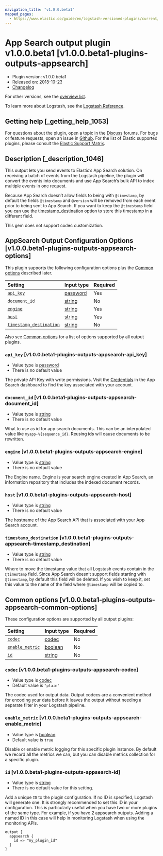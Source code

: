 ```yaml
---
navigation_title: "v1.0.0.beta1"
mapped_pages:
  - https://www.elastic.co/guide/en/logstash-versioned-plugins/current/v1.0.0.beta1-plugins-outputs-appsearch.html
---
```


# App Search output plugin v1.0.0.beta1 [v1.0.0.beta1-plugins-outputs-appsearch]

* Plugin version: v1.0.0.beta1
* Released on: 2018-10-23
* [Changelog](https://github.com/logstash-plugins/logstash-output-appsearch/blob/v1.0.0.beta1/CHANGELOG.md)

For other versions, see the [overview list](output-appsearch-index.md).

To learn more about Logstash, see the [Logstash Reference](https://www.elastic.co/guide/en/logstash/current/index.html).

## Getting help [_getting_help_1053]

For questions about the plugin, open a topic in the [Discuss](http://discuss.elastic.co) forums. For bugs or feature requests, open an issue in [Github](https://github.com/logstash-plugins/logstash-output-appsearch). For the list of Elastic supported plugins, please consult the [Elastic Support Matrix](https://www.elastic.co/support/matrix#matrix_logstash_plugins).

## Description [_description_1046]

This output lets you send events to Elastic’s App Search solution. On receiving a batch of events from the Logstash pipeline, the plugin will convert the events into documents and use App Search’s bulk API to index multiple events in one request.

Because App Search doesn’t allow fields to being with `@timestamp`, by default the fields `@timestamp` and `@version` will be removed from each event prior to being sent to App Search. If you want to keep the `@timestamp` field you can use the [timestamp\_destination](v1-0-0-beta1-plugins-outputs-appsearch.md#v1.0.0.beta1-plugins-outputs-appsearch-timestamp_destination) option to store this timestamp in a different field.

This gem does not support codec customization.

## AppSearch Output Configuration Options [v1.0.0.beta1-plugins-outputs-appsearch-options]

This plugin supports the following configuration options plus the [Common options](v1-0-0-beta1-plugins-outputs-appsearch.md#v1.0.0.beta1-plugins-outputs-appsearch-common-options) described later.

| Setting | Input type | Required |
| :- | :- | :- |
| [`api_key`](v1-0-0-beta1-plugins-outputs-appsearch.md#v1.0.0.beta1-plugins-outputs-appsearch-api_key) | [password](/lsr/value-types.md#password) | Yes |
| [`document_id`](v1-0-0-beta1-plugins-outputs-appsearch.md#v1.0.0.beta1-plugins-outputs-appsearch-document_id) | [string](/lsr/value-types.md#string) | No |
| [`engine`](v1-0-0-beta1-plugins-outputs-appsearch.md#v1.0.0.beta1-plugins-outputs-appsearch-engine) | [string](/lsr/value-types.md#string) | Yes |
| [`host`](v1-0-0-beta1-plugins-outputs-appsearch.md#v1.0.0.beta1-plugins-outputs-appsearch-host) | [string](/lsr/value-types.md#string) | Yes |
| [`timestamp_destination`](v1-0-0-beta1-plugins-outputs-appsearch.md#v1.0.0.beta1-plugins-outputs-appsearch-timestamp_destination) | [string](/lsr/value-types.md#string) | No |

Also see [Common options](v1-0-0-beta1-plugins-outputs-appsearch.md#v1.0.0.beta1-plugins-outputs-appsearch-common-options) for a list of options supported by all output plugins.

### `api_key` [v1.0.0.beta1-plugins-outputs-appsearch-api_key]

* Value type is [password](/lsr/value-types.md#password)
* There is no default value

The private API Key with write permissions. Visit the [Credentials](https://app.swiftype.com/as/credentials) in the App Search dashboard to find the key associated with your account.

### `document_id` [v1.0.0.beta1-plugins-outputs-appsearch-document_id]

* Value type is [string](/lsr/value-types.md#string)
* There is no default value

What to use as id for app search documents. This can be an interpolated value like `myapp-%{sequence_id}`. Reusing ids will cause documents to be rewritten.

### `engine` [v1.0.0.beta1-plugins-outputs-appsearch-engine]

* Value type is [string](/lsr/value-types.md#string)
* There is no default value

The Engine name. Engine is your search engine created in App Search, an information repository that includes the indexed document records.

### `host` [v1.0.0.beta1-plugins-outputs-appsearch-host]

* Value type is [string](/lsr/value-types.md#string)
* There is no default value

The hostname of the App Search API that is associated with your App Search account.

### `timestamp_destination` [v1.0.0.beta1-plugins-outputs-appsearch-timestamp_destination]

* Value type is [string](/lsr/value-types.md#string)
* There is no default value

Where to move the timestamp value that all Logstash events contain in the `@timestamp` field. Since App Search doesn’t support fields starting with `@timestamp`, by default this field will be deleted. If you wish to keep it, set this value to the name of the field where `@timestamp` will be copied to.

## Common options [v1.0.0.beta1-plugins-outputs-appsearch-common-options]

These configuration options are supported by all output plugins:

| Setting | Input type | Required |
| :- | :- | :- |
| [`codec`](v1-0-0-beta1-plugins-outputs-appsearch.md#v1.0.0.beta1-plugins-outputs-appsearch-codec) | [codec](/lsr/value-types.md#codec) | No |
| [`enable_metric`](v1-0-0-beta1-plugins-outputs-appsearch.md#v1.0.0.beta1-plugins-outputs-appsearch-enable_metric) | [boolean](/lsr/value-types.md#boolean) | No |
| [`id`](v1-0-0-beta1-plugins-outputs-appsearch.md#v1.0.0.beta1-plugins-outputs-appsearch-id) | [string](/lsr/value-types.md#string) | No |

### `codec` [v1.0.0.beta1-plugins-outputs-appsearch-codec]

* Value type is [codec](/lsr/value-types.md#codec)
* Default value is `"plain"`

The codec used for output data. Output codecs are a convenient method for encoding your data before it leaves the output without needing a separate filter in your Logstash pipeline.

### `enable_metric` [v1.0.0.beta1-plugins-outputs-appsearch-enable_metric]

* Value type is [boolean](/lsr/value-types.md#boolean)
* Default value is `true`

Disable or enable metric logging for this specific plugin instance. By default we record all the metrics we can, but you can disable metrics collection for a specific plugin.

### `id` [v1.0.0.beta1-plugins-outputs-appsearch-id]

* Value type is [string](/lsr/value-types.md#string)
* There is no default value for this setting.

Add a unique `ID` to the plugin configuration. If no ID is specified, Logstash will generate one. It is strongly recommended to set this ID in your configuration. This is particularly useful when you have two or more plugins of the same type. For example, if you have 2 appsearch outputs. Adding a named ID in this case will help in monitoring Logstash when using the monitoring APIs.

```
output {
  appsearch {
    id => "my_plugin_id"
  }
}
```
